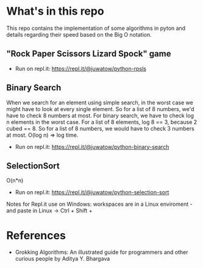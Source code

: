 # What's in this repo
This repo contains the implementation of some algorithms in pyton and details regarding their speed based on the Big O notation.

## "Rock Paper Scissors Lizard Spock" game
- Run on repl.it: https://repl.it/@juwatow/python-rpsls

## Binary Search
When we search for an element using simple search, in the worst case we might have to look at every single element. So for a list of 8 numbers, we'd have to check 8 numbers at most. For binary search, we have to check log n elements in the worst case. For a list of 8 elements, log 8 == 3, because 2 cubed == 8. So for a list of 8 numbers, we would have to check 3 numbers at most. O(log n) => log time.
- Run on repl.it: https://repl.it/@juwatow/python-binary-search

## SelectionSort
O(n*n)
- Run on repl.it: https://repl.it/@juwatow/python-selection-sort



Notes for Repl.it use on Windows:
workspaces are in a Linux enviroment - and paste in Linux -> Ctrl + Shift + 

# References
- Grokking Algorithms: An illustrated guide for programmers and other curious people by Aditya Y. Bhargava
